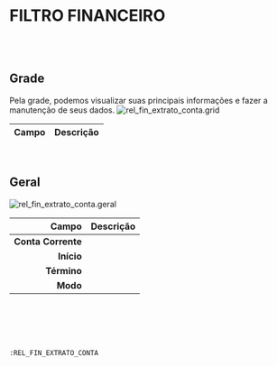 # FILTRO FINANCEIRO
<br>
<br>

## Grade
Pela grade, podemos visualizar suas principais informações e fazer a manutenção de seus dados.
![rel_fin_extrato_conta.grid](https://raw.githubusercontent.com/netforcews/docs-erp/master/geral/imagens/rel_fin_extrato_conta.grid.png)

Campo | Descrição
--:|---
<br>

## Geral
![rel_fin_extrato_conta.geral](https://raw.githubusercontent.com/netforcews/docs-erp/master/geral/imagens/rel_fin_extrato_conta.geral.png)

Campo | Descrição
--:|---
**Conta Corrente** | 
**Início** | 
**Término** | 
**Modo** | 
<br>
<br>
<br>
<br>

```:REL_FIN_EXTRATO_CONTA```
